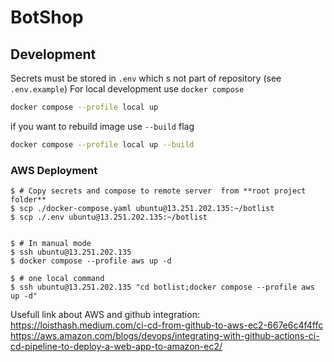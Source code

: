 # BotShop

## Development
Secrets must be stored in `.env`  which s  not part of repository (see `.env.example`)
For local development use `docker compose`
```bash
docker compose --profile local up
```

if you want to rebuild image use `--build` flag
```bash
docker compose --profile local up --build
```
### AWS Deployment
```shell
$ # Copy secrets and compose to remote server  from **root project folder**
$ scp ./docker-compose.yaml ubuntu@13.251.202.135:~/botlist
$ scp ./.env ubuntu@13.251.202.135:~/botlist 


$ # In manual mode
$ ssh ubuntu@13.251.202.135
$ docker compose --profile aws up -d

$ # one local command
$ ssh ubuntu@13.251.202.135 "cd botlist;docker compose --profile aws up -d"
```
Usefull link about AWS and github integration:   
https://loisthash.medium.com/ci-cd-from-github-to-aws-ec2-667e6c4f4ffc  
https://aws.amazon.com/blogs/devops/integrating-with-github-actions-ci-cd-pipeline-to-deploy-a-web-app-to-amazon-ec2/